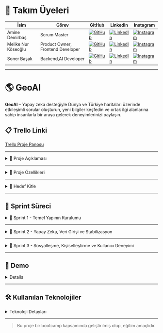 # 👥 Takım Üyeleri

| İsim | Görev | GitHub | LinkedIn | Instagram |
|------|-------|--------|----------|-----------|
| Amine Demirbaş | Scrum Master | [![GitHub](https://img.shields.io/badge/GitHub-181717?style=for-the-badge&logo=github&logoColor=white)]((https://github.com/aminelisa)) | [![LinkedIn](https://img.shields.io/badge/LinkedIn-0077B5?style=for-the-badge&logo=linkedin&logoColor=white)](https://www.linkedin.com/in/aminedemirbas/) | [![Instagram](https://img.shields.io/badge/Instagram-E4405F?style=for-the-badge&logo=instagram&logoColor=white)](https://instagram.com/a_minelisa)
| Melike Nur Köseoğlu | Product Owner, Frontend Developer | [![GitHub](https://img.shields.io/badge/GitHub-181717?style=for-the-badge&logo=github&logoColor=white)](https://github.com/MelikeNurKoseoglu) | [![LinkedIn](https://img.shields.io/badge/LinkedIn-0077B5?style=for-the-badge&logo=linkedin&logoColor=white)](https://linkedin.com/in/melike-nur-köseoğlu-2aaa27209) | [![Instagram](https://img.shields.io/badge/Instagram-E4405F?style=for-the-badge&logo=instagram&logoColor=white)](https://instagram.com/melikenurkoseoglu)
| Soner Başak | Backend,AI Developer | [![GitHub](https://img.shields.io/badge/GitHub-181717?style=for-the-badge&logo=github&logoColor=white)](https://github.com/sonerbasak/) | [![LinkedIn](https://img.shields.io/badge/LinkedIn-0077B5?style=for-the-badge&logo=linkedin&logoColor=white)](https://www.linkedin.com/in/sonerbasak/) | [![Instagram](https://img.shields.io/badge/Instagram-E4405F?style=for-the-badge&logo=instagram&logoColor=white)](https://www.instagram.com/sonerbasaak/)

---

# 🌎 GeoAI

**GeoAI** – Yapay zeka desteğiyle Dünya ve Türkiye haritaları üzerinde etkileşimli sorular oluşturun, yeni bilgiler keşfedin ve ortak ilgi alanlarına sahip insanlarla bir araya gelerek deneyimlerinizi paylaşın.

## 📋 Trello Linki

[Trello Proje Panosu](https://trello.com/b/L1upbyvZ/group30-bootcamp)

---

<details>
  <summary>📄 Proje Açıklaması</summary>

GeIAI, kullanıcıların Türkiye ve dünya haritası üzerinde coğrafi alanlar seçerek yapay zeka destekli sorular oluşturup cevaplamalarını sağlayan etkileşimli bir web uygulamasıdır. Proje, harita tabanlı veri görselleştirme ve yapay zeka entegrasyonuyla bilgi keşfini kolaylaştırmayı amaçlamaktadır.

Bu platform aynı zamanda, kullanıcıların profil rozetleri kazanarak başarılarını sergileyebileceği, benzer ilgi alanlarına sahip kişilerle arkadaşlık kurabileceği ve bir araya gelerek deneyim paylaşımı yapabileceği bir sosyal ağa dönüşmektedir. Bu özellikler, öğrenmeyi sosyal ve etkileşimli bir deneyime dönüştürerek GeoAI'ı zenginleştirir.
</details>

---

<details>
  <summary>🌟 Proje Özellikleri</summary>

- Türkiye ve dünya haritasının interaktif gösterimi  
- İller, ülkeler veya bölgeler hakkında detaylı bilgi kartları  
- Yapay zeka destekli soru oluşturma ve cevaplama paneli  
- Kullanıcıların verdiği cevapların analizi
- Entegre sosyal medya altyapısı
- Başarıların sergilenebileceği rozet mantığı 
- Swiper ile zengin görsel ve metin slaytları  
- Responsive ve kullanıcı dostu arayüz tasarımı  

 

</details>

---

<details>
  <summary>🎯 Hedef Kitle</summary>

- Coğrafya, tarih ve kültür meraklıları  
- Eğitim alanındaki öğretmenler ve öğrenciler  
- Yapay zeka ve harita teknolojilerine ilgi duyan geliştiriciler  
- Genel kullanıcılar, bilgi keşfi ve öğrenmeye açık herkes  


</details>

---

<h2>🚀 Sprint Süreci</h2>

<details>
  <summary>🏃 Sprint 1 - Temel Yapının Kurulumu</summary>


  <details>
    <summary>🎯 Sprint 1 Notları</summary>
  Sprint süreci boyunca başlangıçta uyumlu bir görev dağılımı ve verimli bir iletişim hedeflenmiş olsa da, ekip içinde bazı uyumsuzluklar yaşanmıştır. Maalesef ekipten bir arkadaşımızın da geçirdiği kaza sonucu takımdan ayrılması gerekmiştir.

  Bu zorlu süreçte, Scrum Master'ımız sorumluluğunu yerine getirmemiş olup sprint 1'deki Scrum Master süreçleri ve koordinasyonu Melike Demirbaş tarafından yürütülmüştür.

Ekip, bu olumsuzluklara rağmen kalan üyelerle birlikte sürece adapte olmaya çalışmıştır. Sprint başında belirlenen hedefler ve kullanıcı hikayeleri doğrultusunda arayüz tasarımları, harita entegrasyonu ve seçilebilir şehirler için bilgi kutucuklarının oluşturulması gibi temel adımlar başarıyla tamamlanmıştır.
  </details>

  <details>
    <summary>🎯 Sprint 1 Hedefleri</summary>
    <ul>
      <li>Türkiye ve dünya haritalarının temel görselleştirmesini oluşturmak</li>
      <li>Harita üzerinde şehir/bölge tıklanabilirliğini sağlamak</li>
      <li>Belirli şehirler için bilgi veri girişlerini gerçekleştirmek</li>
      <li>Basit ve işlevsel bir kullanıcı arayüzü oluşturmak</li>
    </ul>
  </details>
  
  <details>
    <summary>🎯 Tahmin Edilen Tamamlanacak Puan</summary>
    <ul>
      <li>Sprint 1 için belirlenen hedef puan: <strong>100 puan</strong></li>
      <li>Gerçekleşen puan: <strong>90 puan</strong></li>
      <li>Tamamlanma oranı: <strong>%90</strong></li>
    </ul>
  </details>
  
  <details>
    <summary>🎯 Tahmin Mantığı</summary>
    <p>
      Proje süresince toplam 3 sprint planlanmış ve her sprint için değerlendirme <strong>100 puan üzerinden</strong> yapılacak şekilde yapılandırılmıştır.<br>
      Görevler zorluk ve tahmini eforlarına göre puanlanmış, sprint sonunda bu görevlerin tamamlanma durumu puan bazlı olarak ölçülmüştür.<br>
      Sprint 1, hedeflenen 100 puanın <strong>%90’ına</strong> ulaşılarak yüksek başarı oranıyla tamamlanmıştır.
    </p>
  </details>

  <details>
    <summary>🎯 Daily Scrum</summary>
    <p>Günlük toplantılarımızdan örnek ekran görüntüleri:</p>
    <img src="images/görsel1.jpg" alt="Daily Scrum Görseli 1" width="600" style="margin-bottom: 10px;" />
    <img src="images/görsel2.jpg" alt="Daily Scrum Görseli 2" width="600" />
  </details>

  <details>
  <summary>🎯 Sprint Board Updates</summary>
  <p>Sprint board'dan iki örnek ekran görüntüsü:</p>
  <img src="images/görsel3.jpg" alt="Sprint Board Görüntüsü 1" width="600" style="margin-bottom: 10px;" />
  <img src="images/görsel4.jpg" alt="Sprint Board Görüntüsü 2" width="600" />
</details>

  <details>
    <summary>🎯 Ekran Görüntüleri</summary>
    <p>Projeye ait 4 farklı ekran görüntüsü:</p>
    <p>
      <img src="images/ekran1.png" alt="Ekran Görüntüsü 1" width="300" style="margin-right: 10px; margin-bottom: 10px;" />
      <img src="images/ekran2.png" alt="Ekran Görüntüsü 2" width="300" style="margin-right: 10px; margin-bottom: 10px;" />
    </p>
    <p>
      <img src="images/ekran3.png" alt="Ekran Görüntüsü 3" width="300" style="margin-right: 10px;" />
      <img src="images/ekran4.png" alt="Ekran Görüntüsü 4" width="300" />
    </p>
  </details>

  <details>
  <summary>🎯 Sprint Review</summary>
  <ul>
    <li>Leaflet.js kütüphanesi ile Türkiye ve Dünya haritası entegre edildi</li>
    <li>Harita üzerinde bazı şehirler (örneğin İstanbul, Ankara, İzmir) seçilebilir hale getirildi</li>
    <li>Bu şehirler için kısa bilgi kartları (nüfus, tarih, kültür, coğrafi konum) eklendi</li>
    <li>Şehir seçimi sonrası bilgi kutucuğu popup olarak kullanıcıya gösteriliyor</li>
  </ul>

  <hr />

  <p><strong>Sprint Dönemi:</strong> 24 Haziran – 6 Temmuz 2025<br>
  <strong>Proje:</strong> GeoAI</p>

  <p>👩‍💼 <strong>Amine Demirbaş – Scrum Master</strong></p>
  <ul>
      <li>Bu sprintte görevlerini yerine getirememiştir</li>
  </ul>

  <p>👩‍💻 <strong>Melike Nur Köseoğlu – Product Owner, Frontend Developer</strong></p>
  <ul>
    <li>Leaflet.js ile harita görselleştirme</li>
    <li>Backlog yönetimi ve kullanıcı test senaryoları</li>
    <li>Tasarım yönlendirmeleri ve içerik planlama</li>
    <li>Takım içi iletişim ve görev koordinasyonu</li>
    <li>Sprint Review & Retrospective dokümantasyonu</li>
  </ul>

  <p>👨‍💻 <strong>Soner Başak – Backend, AI Developer</strong></p>
  <ul>
    <li>Şehir verileri için API ve JSON veri yapısı</li>
    <li>Backend test ortamı ve veri servisleri</li>
    <li>Gelecekteki veritabanı yapısı planlaması</li>
    <li>Şehir seçimi ve popup bilgi kutuları</li>
    <li>Responsive UI ve bilgi kartı komponentleri</li>
    <li>Trello panosu takibi ve günlük toplantı organizasyonu</li>
  </ul>
 </details>
 
  <details>
  <summary>🎯 Sprint Retrospective</summary>
  <p>
    Sprint sonunda ekip bir araya gelerek süreçte nelerin iyi gittiğini, hangi konularda zorlanıldığını ve iyileştirme alanlarını değerlendirmiştir.
  </p>
  <ul>
    <li><strong>Başarılı Yönler:</strong> Ekip içi iletişim güçlüydü, görev dağılımı sağlıklıydı, planlama başarılıydı ve hedefler neredeyse tamamen yapıldı.</li>
    <li><strong>Geliştirilmesi Gerekenler:</strong> Bazı teknik entegrasyonlarda zamanlama sorunları yaşandı,test süreçleri daha erken başlamalı, ekipte iş takibi ve sorumlululuk bilinci problemleri var.</li>
    <li><strong>İleriye Dönük Adımlar:</strong> Günlük toplantılar daha kısa ve odaklı yapılacak, dokümantasyon düzenli olarak güncellenecek.</li>
  </ul>
  <p>
    Genel olarak sprint, belirlenen hedeflere büyük oranda ulaşılarak tamamlanmıştır ve sonraki sprintlerde verimliliği artırmak için gerekli adımlar planlanmıştır.
  </p>
</details>


</details>


---

<details>
  <summary>🏃 Sprint 2 - Yapay Zeka, Veri Girişi ve Stabilizasyon</summary>

  <details>
    <summary>🎯 Sprint 2 Notları</summary>
    Sprint 2 sürecinde ekip içindeki problemler ele alındı ve yeni görevlendirmelerle süreç devam etti. Yapay zekâ modülünün projeye dahil edilmesi önemli bir kilometre taşı oldu. Ayrıca uygulamanın performansını etkileyen sistemsel sorunlar belirlenerek başarılı şekilde çözüldü. Stabilite açısından gözle görülür iyileştirmeler sağlandı.
  </details>

  <details>
    <summary>🎯 Sprint 2 Hedefleri</summary>
    <ul>
      <li>🌍 Dünya haritasının sisteme entegrasyonu</li>
      <li>💻 Arayüzde kullanıcı deneyimini artıracak görsel güncellemeler</li>
      <li>🗂️ İl bazında bilgi ve medya içeriklerinin girilmesi</li>
      <li>🌐 Ülke bazlı içeriklerin hazırlanması ve yüklenmesi</li>
      <li>🤖 Yapay zekâ modülünün entegrasyonu ve testleri</li>
      <li>🗃️ Dosya ve klasör yapısının yeniden düzenlenmesi</li>
      <li>❓ Soru üretim modülünün yapay zekâ ile oluşturulması</li>
      <li>👁️ Kullanıcıların soru-cevap etkileşimini görüntülemesi</li>
      <li>✅❌ Doğruluk hesaplama sisteminin geliştirilmesi</li>
      <li>🛠️ Gelişim aşamasında tespit edilen eksiklerin giderilmesi</li>
      <li>🚀 Yapay zekâ algoritmasının iyileştirilmesi</li>
      <li>💾 Bellek kullanımındaki sorunların çözülmesi</li>
    </ul>
  </details>

  <details>
    <summary>🎯 Tahmin Edilen Tamamlanacak Puan</summary>
    <ul>
      <li>Hedeflenen puan: <strong>100</strong></li>
      <li>Gerçekleşen puan: <strong>100</strong></li>
      <li>Tamamlanma oranı: <strong>%100</strong></li>
    </ul>
  </details>

  <details>
    <summary>🎯 Tahmin Mantığı</summary>
    <p>
      Sprint başlangıcında her görev için efor ve zorluk seviyesi dikkate alınarak puanlama yapıldı. Toplamda 100 puan üzerinden planlanan bu sprint, tüm hedeflerin başarıyla tamamlanması sayesinde %100 oranında başarıya ulaştı.
    </p>
  </details>

  <details>
    <summary>🎯 Daily Scrum</summary>
    <ul>
      <li>Daily Scrum toplantıları düzenli olarak yapılmış olsa da, bazı ekip üyelerinin ilerleme ve karşılaşılan engelleri paylaşmakta yetersiz kalması nedeniyle sürecin takibi zorlaşmıştır. Bu durum, yalnızca iki kişinin tüm görevleri paylaşmaya çalıştığı bir sürece dönüşmüştür.</li>
      <li>Bellek sorunları gibi kritik teknik problemler anında tespit edilip çözüme kavuşturuldu.</li>
      <li>Tüm görevler dinamik bir şekilde güncellenerek takvimsel uyum sağlandı.</li>
    </ul>
    <p>Scrum toplantılarından ekran görüntüleri:</p>
    <img src="images/ss8.jpg" alt="Daily Scrum Görseli 1" width="600" style="margin-bottom: 10px;" />
    <img src="images/ss10.jpg" alt="Daily Scrum Görseli 2" width="600" />
  </details>

  <details>
    <summary>🎯 Sprint Board Updates</summary>
    <p>Sprint boyunca görev yönetimi Trello üzerinden takip edildi. İşte örnek ekran görüntüleri:</p>
    <img src="images/trello01.png" alt="Sprint Board Görüntüsü 1" width="600" style="margin-bottom: 10px;" />
    <img src="images/trello02.png" alt="Sprint Board Görüntüsü 2" width="600" />
  </details>

  <details>
    <summary>🎯 Ekran Görüntüleri</summary>
    <p>Uygulamanın geliştirme sürecine ait 6 ekran görüntüsü:</p>
    <p>
      <img src="images/ss1.jpg" alt="Ekran Görüntüsü 1" width="300" style="margin-right: 10px; margin-bottom: 10px;" />
      <img src="images/ss2.jpg" alt="Ekran Görüntüsü 2" width="300" style="margin-right: 10px; margin-bottom: 10px;" />
    </p>
    <p>
      <img src="images/ss3.jpg" alt="Ekran Görüntüsü 3" width="300" style="margin-right: 10px;" />
      <img src="images/ss4.jpg" alt="Ekran Görüntüsü 4" width="300" />
    </p>
    <p>
      <img src="images/ss5.jpg" alt="Ekran Görüntüsü 5" width="300" style="margin-right: 10px;" />
      <img src="images/ss6.jpg" alt="Ekran Görüntüsü 6" width="300" />
    </p>
  </details>

  <details>
  <summary>🎯 Sprint Review</summary>
  <ul>
    <li>Yapay zekâ modülünün entegrasyonu projenin teknik kapasitesini ciddi oranda artırdı.</li>
    <li>Dünya haritası ile kullanıcı etkileşimi daha kapsamlı hale getirildi.</li>
    <li>Geri bildirimler genel olarak olumluydu; özellikle kullanıcı deneyimindeki gelişmeler dikkat çekti.</li>
    <li>Bazı şehirlerin eksik medya içerikleri Sprint 3 için hedeflendi.</li>
  </ul>
  
  <hr />

  <p><strong>Sprint Dönemi:</strong> 6 Temmuz – 20 Temmuz 2025<br>
  <strong>Proje:</strong> GeoAI</p>

  <p>👩‍💼 <strong>Amine Demirbaş – Scrum Master</strong></p>
  <ul>
      <li>Bu sprintte görevlerini yerine getirememiştir</li>
  </ul>

  <p>👩‍💻 <strong>Melike Nur Köseoğlu – Product Owner</strong></p>
  <ul>
    <li>Yapay zekâ entegrasyonu ve UI geliştirmeleri yaptı.</li>
    <li>Soru oluşturma fonksiyonlarını aktive etti.</li>
    <li>Ön yüz geliştirmeleri yapıldı</li>
    <li>İletişim ve koordinasyonu sağladı.</li>
    <li>Gelişmeleri dokümante etti.</li>
    <li>Şehir verilerini işleyen API yapısını oluşturdu.</li>
  </ul>

  <p>👨‍💻 <strong>Soner Başak – Backend & AI Developer</strong></p>
  <ul>
    <li>Dünya haritası entegrasyonu sağladı.</li>
    <li>Soru algoritmasını geliştirdi.</li>
    <li>Sistemsel hataları giderdi.</li>
    <li>Günlük toplantıları organize etti.</li>
    <li>Veritabanı entegrasyonları gerçekleştirdi.</li>
    <li>Şehir verilerini işleyen Json yapısını oluşturdu.</li>
  </ul>

</details>


  <details>
    <summary>🎯 Sprint Retrospective</summary>
    <p>Takım değerlendirme toplantısında öne çıkan konular:</p>

    <strong>🌟 İyi Gidenler</strong>
    <ul>
      <li>Yapay zekâ entegrasyonu zamanında ve sorunsuz gerçekleşti.</li>
      <li>Scrum toplantıları verimli ve çözüm odaklıydı.</li>
    </ul>

    <strong>⚠️ Geliştirilmesi Gerekenler</strong>
    <ul>
      <li>Takım içi iletişim motivasyonunda düşüklükler vardı.</li>
      <li>Versiyon kontrolü için daha etkin bir sistem gerekli.</li>
      <li>Arayüz testleri daha erken başlatılmalı.</li>
    </ul>

    <strong>🚀 Öneriler</strong>
    <ul>
      <li>Harita üzerinde filtreleme ve arama fonksiyonları eklenmeli.</li>
      <li>Yapay zekâ içeriğinin kalite kontrolü yapılmalı.</li>
      <li>Beta kullanıcı testleriyle geri bildirim alınmalı.</li>
    </ul>
  </details>

</details>



---

<details>
  <summary>🏃 Sprint 3 - Sosyalleşme, Kişiselleştirme ve Kullanıcı Deneyimi</summary>

  <details>
    <summary>🎯 Sprint 3 Notları</summary>
    Sprint 3, projenin son sprint'i olarak tamamlandı. Bu süreçte uygulamanın temel fonksiyonları sosyal bir platforma dönüştürülerek zenginleştirildi. Quiz modülü, yapay zekâ entegrasyonunda kategorik sorular oluşturulması sağlanıp daha dinamik hale getirildi. Kullanıcı deneyimini merkezine alan giriş paneli ve çoklu kullanıcı desteği eklendi. Ayrıca, kullanıcı etkileşimini artırmak için rozet ve sosyal medya sistemleri hayata geçirildi. Sprint boyunca tespit edilen ufak çaplı hatalar giderilerek projenin son hali stabil ve kullanıma hazır hale getirildi.
  </details>

  <details>
    <summary>🎯 Sprint 3 Hedefleri</summary>
    <ul>
      <li>👤 Giriş paneli ve çoklu kullanıcı desteğinin sağlanması</li>
      <li>🧩 Yapay zekâ destekli quiz oluşturma mantığının güncellenmesi</li>
      <li>🤝 Sosyal medya mantığının oluşturulması (arkadaşlık, profil)</li>
      <li>🏅 Kullanıcılar için rozet sisteminin geliştirilmesi</li>
      <li>🖼️ Kullanıcı profil sayfalarının tasarlanması ve uygulanması</li>
      <li>🐛 Tespit edilen ufak problemlerin ve hataların giderilmesi</li>
      <li>📊 Kullanıcı skorlarının ve istatistiklerinin gösterilmesi</li>
    </ul>
  </details>

  <details>
    <summary>🎯 Tahmin Edilen Tamamlanacak Puan</summary>
    <ul>
      <li>Hedeflenen puan: <strong>100</strong></li>
      <li>Gerçekleşen puan: <strong>100</strong></li>
      <li>Tamamlanma oranı: <strong>%100</strong></li>
    </ul>
  </details>

  <details>
    <summary>🎯 Tahmin Mantığı</summary>
    <p>
      Bu sprint, önceki sprintlere göre daha fazla özellik ve entegrasyon gerektirdiğinden puanlama daha yüksek tutulmuştur. Sosyal medya entegrasyonunun karmaşıklığı nedeniyle hedeflenen puana yakın bir başarı elde edilmiştir. Quiz güncellemesi, çoklu kullanıcı desteği ve rozet sistemi gibi ana hedefler başarıyla tamamlanırken, bazı ufak geliştirmeler projenin son haline dahil edilmemiştir.
    </p>
  </details>

  <details>
    <summary>🎯 Daily Scrum</summary>
    <ul>
      <li>Daily Scrum toplantıları, **Melike Nur Köseoğlu** tarafından organize edilerek sprint süreci takip edilmiştir.</li>
      <li>Ekip içindeki iletişim zayıflığı, özellikle görev takibinde bazı zorluklara neden olmuştur.</li>
      <li>DB ve Rozet mantıklarının güncellenmesi sürecinde ortaya çıkan beklenmedik teknik zorluklar, **Melike Nur Köseoğlu ve Soner Başak'ın** yoğun çabalarıyla aşılmıştır.</li>
      <li>Tüm görevler, takvime uyum sağlamak amacıyla dinamik bir şekilde yönetilmiştir.</li>
    </ul>
    <p>Scrum toplantılarından ekran görüntüleri:</p>
    <img src="images/ss11.jpg" alt="Daily Scrum Görseli 1" width="600" style="margin-bottom: 10px;" />
    <img src="images/ss12.jpg" alt="Daily Scrum Görseli 2" width="600" />
  </details>

  <details>
    <summary>🎯 Sprint Board Updates</summary>
    <p>Sprint boyunca görev yönetimi Trello üzerinden takip edildi. İşte örnek ekran görüntüleri:</p>
    <img src="images/trello03.png" alt="Sprint Board Görüntüsü 1" width="600" style="margin-bottom: 10px;" />
    <img src="images/trello04.png" alt="Sprint Board Görüntüsü 2" width="600" />
  </details>

  <details>
    <summary>🎯 Ekran Görüntüleri</summary>
    <p>Uygulamanın geliştirme sürecine ait 6 ekran görüntüsü:</p>
    <p>
      <img src="images/ss7.jpg" alt="Ekran Görüntüsü 1" width="300" style="margin-right: 10px; margin-bottom: 10px;" />
      <img src="images/ss8.jpg" alt="Ekran Görüntüsü 2" width="300" style="margin-right: 10px; margin-bottom: 10px;" />
    </p>
    <p>
      <img src="images/ss9.jpg" alt="Ekran Görüntüsü 3" width="300" style="margin-right: 10px;" />
      <img src="images/ss10.jpg" alt="Ekran Görüntüsü 4" width="300" />
    </p>
    <p>
      <img src="images/ss11.jpg" alt="Ekran Görüntüsü 5" width="300" style="margin-right: 10px;" />
      <img src="images/ss12.jpg" alt="Ekran Görüntüsü 6" width="300" />
    </p>
  </details>

  <details>
  <summary>🎯 Sprint Review</summary>
  <ul>
    <li>Yapay zekâ ile entegre edilmiş yeni quiz sistemi, kullanıcı etkileşimini önemli ölçüde artırdı.</li>
    <li>Giriş paneli ve çoklu kullanıcı desteği, platformu daha kişisel ve kullanışlı hale getirdi.</li>
    <li>Sosyal medya özellikleri, kullanıcıların platformda daha fazla zaman geçirmesini sağladı.</li>
    <li>Projenin temel hedefleri başarıyla tamamlanarak, ürün piyasaya sürülmeye hazır hale getirildi.</li>
  </ul>
  
  <hr />

  <p><strong>Sprint Dönemi:</strong> 21 Temmuz – 4 Ağustos 2025<br>
  <strong>Proje:</strong> GeoAI</p>

  <p>👩‍💼 <strong>Amine Demirbaş – Scrum Master</strong></p>
  <ul>
    <li>Bu sprintte görevlerini tam olarak yerine getirememiştir.</li>
    <li>`turkey.json` datasına veri eklemesi yapmıştır.</li>
  </ul>

  <p>👩‍💻 <strong>Melike Nur Köseoğlu – Product Owner</strong></p>
  <ul>
    <li>Sosyal medya mantığı ve profil sayfalarını tasarlayıp uygulamıştır.</li>
    <li>**Daily Scrum toplantılarını yöneterek ekip içi koordinasyonu sağlamıştır.**</li>
    <li>Arayüzdeki eksiklikleri ve problemleri gidermiştir.</li>
    <li>Küçük çaplı hataların giderilmesinde aktif rol almıştır.</li>
    <li>Projenin fonksiyonel testlerini tamamlamıştır.</li>
  </ul>

  <p>👨‍💻 <strong>Soner Başak – Backend & AI Developer</strong></p>
  <ul>
    <li>Giriş ve çoklu kullanıcı sistemini geliştirmiştir.</li>
    <li>Kullanıcı rozet sistemini oluşturmuştur.</li>
    <li>Yapay zekâ destekli quiz mantığını güncelledi ve testlerini yapmıştır.</li>
    <li>Kullanıcı skor ve istatistiklerinin gösterimi için gerekli backend altyapısını kurmuştur.</li>
    <li>Çoklu kullanıcı desteği için veritabanı entegrasyonlarını gerçekleştirmiştir.</li>
  </ul>

  </details>

  <details>
    <summary>🎯 Sprint Retrospective</summary>
    <p>Takım değerlendirme toplantısında öne çıkan konular:</p>

    <strong>🌟 İyi Gidenler</strong>
    <ul>
      <li>Quiz sisteminin güncellenmesi ve kullanıcı arayüzü geri bildirimleri çok olumluydu.</li>
      <li>Yeni eklenen sosyal özellikler platforma yeni bir dinamizm kattı.</li>
      <li>Proje hedeflerinin büyük bir kısmı başarıyla tamamlandı.</li>
    </ul>

    <strong>⚠️ Geliştirilmesi Gerekenler</strong>
    <ul>
      <li>Ekip içi iletişimin daha güçlü olması gerektiği anlaşılmıştır.</li>
      <li>Scrum Master'ın rolü ve sorumlulukları daha net bir şekilde belirlenmelidir.</li>
    </ul>

    <strong>🚀 Öneriler</strong>
    <ul>
      <li>Projenin sürdürülebilirliği için olası yeni özellikler (harita filtreleme, kullanıcı içerik teyidi) için bir yol haritası oluşturulabilir.</li>
      <li>Pazarlama ve beta test süreçleri için hazırlıklara başlanabilir.</li>
    </ul>
  </details>

</details>

---

<h2>🎥 Demo</h2>

<details>

> Demo videosu: [YouTube Linki (varsa)](https://youtube.com/...)

Ekran görüntüleri:

| Ana Sayfa | Öneriler | Dünya Haritası |
|-----------|-----------|------------|
| ![](./screens/deneme.png) | ![](./screens/deneme.png) | ![](./screens/deneme.png) |

</details>

---

<h2>🛠️ Kullanılan Teknolojiler</h2>

<details>
  <summary>Teknoloji Detayları</summary>
  <ul>
    <li><strong>Frontend:</strong> HTML, CSS, JavaScript</li>
    <li><strong>Backend:</strong> Python, FastAPI</li>
    <li><strong>Veri Tabanı:</strong> SQLite / Firebase</li>
    <li><strong>Yapay Zeka:</strong> GEMİNİ</li>
    <li><strong>Tasarım:</strong> Figma, GEMİNİ</li>
  </ul>
</details>


---

> Bu proje bir bootcamp kapsamında geliştirilmiş olup, eğitim amaçlıdır.

